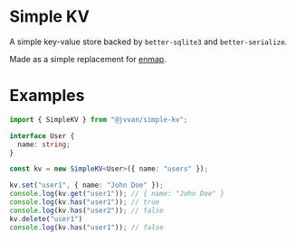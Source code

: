 # Simple KV

A simple key-value store backed by `better-sqlite3` and `better-serialize`.

Made as a simple replacement for [enmap](https://github.com/eslachance/enmap).

# Examples

```ts
import { SimpleKV } from "@jvvan/simple-kv";

interface User {
  name: string;
}

const kv = new SimpleKV<User>({ name: "users" });

kv.set("user1", { name: "John Doe" });
console.log(kv.get("user1")); // { name: "John Doe" }
console.log(kv.has("user1")); // true
console.log(kv.has("user2")); // false
kv.delete("user1")
console.log(kv.has("user1")); // false
```